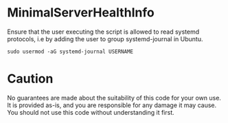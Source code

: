 # MinimalServerHealthInfo

Ensure that the user executing the script is allowed to read systemd protocols, i.e by adding the user to group systemd-journal in Ubuntu.
    
    sudo usermod -aG systemd-journal USERNAME

# Caution

No guarantees are made about the suitability of this code for your own use. It is provided as-is, and you are responsible for any damage it may cause. You should not use this code without understanding it first.
